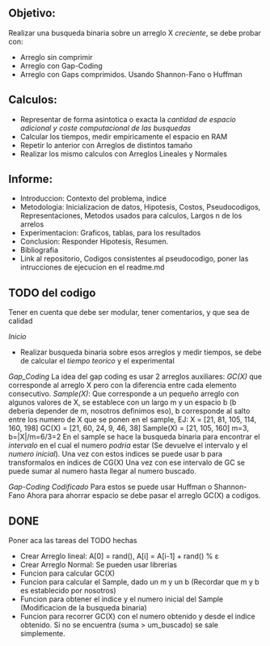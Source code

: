 
## Objetivo: 
Realizar una busqueda binaria sobre un arreglo X *creciente*, se debe probar con:
 + Arreglo sin comprimir
 + Arreglo con Gap-Coding
 + Arreglo con Gaps comprimidos. Usando Shannon-Fano o Huffman

## Calculos:
 + Representar de forma asintotica o exacta la *cantidad de espacio adicional y coste computacional de las busquedas*
 + Calcular los tiempos, medir empiricamente el espacio en RAM
 + Repetir lo anterior con Arreglos de distintos tamaño
 + Realizar los mismo calculos con Arreglos Lineales y Normales

## Informe: 
 + Introduccion: Contexto del problema, indice
 + Metodologia: Inicializacion de datos, Hipotesis, Costos, Pseudocodigos, Representaciones, Metodos usados para calculos, Largos n de los arrelos
 + Experimentacion: Graficos, tablas, para los resultados
 + Conclusion: Responder Hipotesis, Resumen.
 + Bibliografia
 + Link al repositorio, Codigos consistentes al pseudocodigo, poner las intrucciones de ejecucion en el readme.md

## TODO del codigo
Tener en cuenta que debe ser modular, tener comentarios, y que sea de calidad

 *Inicio*
 + Realizar busqueda binaria sobre esos arreglos y medir tiempos, se debe de calcular el *tiempo teorico* y el experimental
 
 *Gap_Coding*
 La idea del gap coding es usar 2 arreglos auxiliares:
    *GC(X)* que corresponde al arreglo X pero con la diferencia entre cada elemento consecutivo.
    *Sample(X)*: Que corresponde a un pequeño arreglo con algunos valores de X, se establece con un largo m y un espacio b (b deberia depender de m, nosotros definimos eso), b corresponde al salto entre los numero de X que se ponen en el sample, EJ:
        X =         [21, 81, 105, 114, 160, 198]
        GC(X) =     [21, 60, 24, 9, 46, 38]
        Sample(X) = [21, 105, 160]            m=3, b=|X|/m=6/3=2
    En el sample se hace la busqueda binaria para encontrar el *intervalo* en el cual el numero *podria* estar (Se devuelve el intervalo y el *numero inicial*). Una vez con estos indices se puede usar b para transformalos en indices de CG(X)
    Una vez con ese intervalo de GC se puede sumar al numero hasta llegar al numero buscado.

 *Gap-Coding Codificado*
 Para estos se puede usar Huffman o Shannon-Fano
 Ahora para ahorrar espacio se debe pasar el arreglo GC(X) a codigos. 


## DONE
Poner aca las tareas del TODO hechas
 + Crear Arreglo lineal: A[0] = rand(), A[i] = A[i-1] + rand() % ε
 + Crear Arreglo Normal: Se pueden usar librerias
 + Funcion para calcular GC(X)
 + Funcion para calcular el Sample, dado un m y un b (Recordar que m y b es establecido por nosotros)
 + Funcion para obtener el indice y el numero inicial del Sample (Modificacion de la busqueda binaria)
 + Funcion para recorrer GC(X) con el numero obtenido y desde el indice obtenido. Si no se encuentra (suma > um_buscado) se sale simplemente.